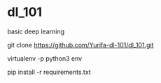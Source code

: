 # dl_101
basic deep learning

  git clone https://github.com/Yurifa-dl-101/dl_101.git
  
  virtualenv -p python3 env
  
  pip install -r requirements.txt
